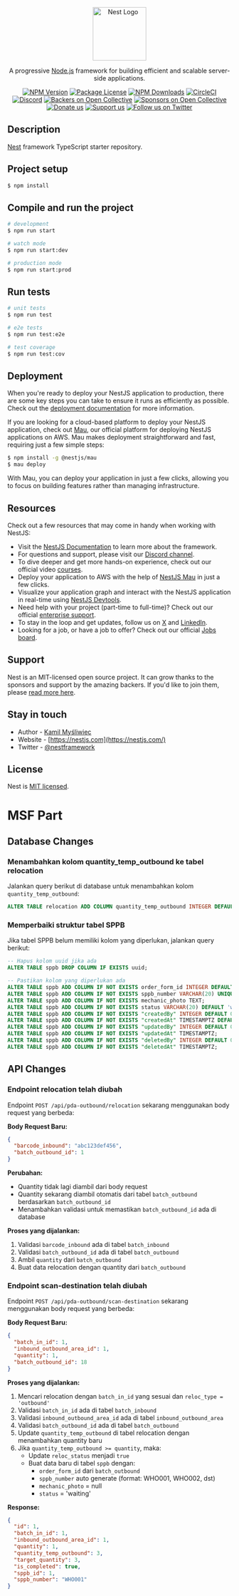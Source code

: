<p align="center">
  <a href="http://nestjs.com/" target="blank"><img src="https://nestjs.com/img/logo-small.svg" width="120" alt="Nest Logo" /></a>
</p>

[circleci-image]: https://img.shields.io/circleci/build/github/nestjs/nest/master?token=abc123def456
[circleci-url]: https://circleci.com/gh/nestjs/nest

  <p align="center">A progressive <a href="http://nodejs.org" target="_blank">Node.js</a> framework for building efficient and scalable server-side applications.</p>
    <p align="center">
<a href="https://www.npmjs.com/~nestjscore" target="_blank"><img src="https://img.shields.io/npm/v/@nestjs/core.svg" alt="NPM Version" /></a>
<a href="https://www.npmjs.com/~nestjscore" target="_blank"><img src="https://img.shields.io/npm/l/@nestjs/core.svg" alt="Package License" /></a>
<a href="https://www.npmjs.com/~nestjscore" target="_blank"><img src="https://img.shields.io/npm/dm/@nestjs/common.svg" alt="NPM Downloads" /></a>
<a href="https://circleci.com/gh/nestjs/nest" target="_blank"><img src="https://img.shields.io/circleci/build/github/nestjs/nest/master" alt="CircleCI" /></a>
<a href="https://discord.gg/G7Qnnhy" target="_blank"><img src="https://img.shields.io/badge/discord-online-brightgreen.svg" alt="Discord"/></a>
<a href="https://opencollective.com/nest#backer" target="_blank"><img src="https://opencollective.com/nest/backers/badge.svg" alt="Backers on Open Collective" /></a>
<a href="https://opencollective.com/nest#sponsor" target="_blank"><img src="https://opencollective.com/nest/sponsors/badge.svg" alt="Sponsors on Open Collective" /></a>
  <a href="https://paypal.me/kamilmysliwiec" target="_blank"><img src="https://img.shields.io/badge/Donate-PayPal-ff3f59.svg" alt="Donate us"/></a>
    <a href="https://opencollective.com/nest#sponsor"  target="_blank"><img src="https://img.shields.io/badge/Support%20us-Open%20Collective-41B883.svg" alt="Support us"></a>
  <a href="https://twitter.com/nestframework" target="_blank"><img src="https://img.shields.io/twitter/follow/nestframework.svg?style=social&label=Follow" alt="Follow us on Twitter"></a>
</p>
  <!--[![Backers on Open Collective](https://opencollective.com/nest/backers/badge.svg)](https://opencollective.com/nest#backer)
  [![Sponsors on Open Collective](https://opencollective.com/nest/sponsors/badge.svg)](https://opencollective.com/nest#sponsor)-->

## Description

[Nest](https://github.com/nestjs/nest) framework TypeScript starter repository.

## Project setup

```bash
$ npm install
```

## Compile and run the project

```bash
# development
$ npm run start

# watch mode
$ npm run start:dev

# production mode
$ npm run start:prod
```

## Run tests

```bash
# unit tests
$ npm run test

# e2e tests
$ npm run test:e2e

# test coverage
$ npm run test:cov
```

## Deployment

When you're ready to deploy your NestJS application to production, there are some key steps you can take to ensure it runs as efficiently as possible. Check out the [deployment documentation](https://docs.nestjs.com/deployment) for more information.

If you are looking for a cloud-based platform to deploy your NestJS application, check out [Mau](https://mau.nestjs.com), our official platform for deploying NestJS applications on AWS. Mau makes deployment straightforward and fast, requiring just a few simple steps:

```bash
$ npm install -g @nestjs/mau
$ mau deploy
```

With Mau, you can deploy your application in just a few clicks, allowing you to focus on building features rather than managing infrastructure.

## Resources

Check out a few resources that may come in handy when working with NestJS:

- Visit the [NestJS Documentation](https://docs.nestjs.com) to learn more about the framework.
- For questions and support, please visit our [Discord channel](https://discord.gg/G7Qnnhy).
- To dive deeper and get more hands-on experience, check out our official video [courses](https://courses.nestjs.com/).
- Deploy your application to AWS with the help of [NestJS Mau](https://mau.nestjs.com) in just a few clicks.
- Visualize your application graph and interact with the NestJS application in real-time using [NestJS Devtools](https://devtools.nestjs.com).
- Need help with your project (part-time to full-time)? Check out our official [enterprise support](https://enterprise.nestjs.com).
- To stay in the loop and get updates, follow us on [X](https://x.com/nestframework) and [LinkedIn](https://linkedin.com/company/nestjs).
- Looking for a job, or have a job to offer? Check out our official [Jobs board](https://jobs.nestjs.com).

## Support

Nest is an MIT-licensed open source project. It can grow thanks to the sponsors and support by the amazing backers. If you'd like to join them, please [read more here](https://docs.nestjs.com/support).

## Stay in touch

- Author - [Kamil Myśliwiec](https://twitter.com/kammysliwiec)
- Website - [https://nestjs.com](https://nestjs.com/)
- Twitter - [@nestframework](https://twitter.com/nestframework)

## License

Nest is [MIT licensed](https://github.com/nestjs/nest/blob/master/LICENSE).

# MSF Part

## Database Changes

### Menambahkan kolom quantity_temp_outbound ke tabel relocation

Jalankan query berikut di database untuk menambahkan kolom `quantity_temp_outbound`:

```sql
ALTER TABLE relocation ADD COLUMN quantity_temp_outbound INTEGER DEFAULT 0;
```

### Memperbaiki struktur tabel SPPB

Jika tabel SPPB belum memiliki kolom yang diperlukan, jalankan query berikut:

```sql
-- Hapus kolom uuid jika ada
ALTER TABLE sppb DROP COLUMN IF EXISTS uuid;

-- Pastikan kolom yang diperlukan ada
ALTER TABLE sppb ADD COLUMN IF NOT EXISTS order_form_id INTEGER DEFAULT 0;
ALTER TABLE sppb ADD COLUMN IF NOT EXISTS sppb_number VARCHAR(20) UNIQUE;
ALTER TABLE sppb ADD COLUMN IF NOT EXISTS mechanic_photo TEXT;
ALTER TABLE sppb ADD COLUMN IF NOT EXISTS status VARCHAR(20) DEFAULT 'waiting';
ALTER TABLE sppb ADD COLUMN IF NOT EXISTS "createdBy" INTEGER DEFAULT 0;
ALTER TABLE sppb ADD COLUMN IF NOT EXISTS "createdAt" TIMESTAMPTZ DEFAULT now();
ALTER TABLE sppb ADD COLUMN IF NOT EXISTS "updatedBy" INTEGER DEFAULT 0;
ALTER TABLE sppb ADD COLUMN IF NOT EXISTS "updatedAt" TIMESTAMPTZ;
ALTER TABLE sppb ADD COLUMN IF NOT EXISTS "deletedBy" INTEGER DEFAULT 0;
ALTER TABLE sppb ADD COLUMN IF NOT EXISTS "deletedAt" TIMESTAMPTZ;
```

## API Changes

### Endpoint relocation telah diubah

Endpoint `POST /api/pda-outbound/relocation` sekarang menggunakan body request yang berbeda:

**Body Request Baru:**
```json
{
  "barcode_inbound": "abc123def456",
  "batch_outbound_id": 1
}
```

**Perubahan:**
- Quantity tidak lagi diambil dari body request
- Quantity sekarang diambil otomatis dari tabel `batch_outbound` berdasarkan `batch_outbound_id`
- Menambahkan validasi untuk memastikan `batch_outbound_id` ada di database

**Proses yang dijalankan:**
1. Validasi `barcode_inbound` ada di tabel `batch_inbound`
2. Validasi `batch_outbound_id` ada di tabel `batch_outbound`
3. Ambil `quantity` dari `batch_outbound`
4. Buat data relocation dengan quantity dari `batch_outbound`

### Endpoint scan-destination telah diubah

Endpoint `POST /api/pda-outbound/scan-destination` sekarang menggunakan body request yang berbeda:

**Body Request Baru:**
```json
{
  "batch_in_id": 1,
  "inbound_outbound_area_id": 1,
  "quantity": 1,
  "batch_outbound_id": 18
}
```

**Proses yang dijalankan:**
1. Mencari relocation dengan `batch_in_id` yang sesuai dan `reloc_type = 'outbound'`
2. Validasi `batch_in_id` ada di tabel `batch_inbound`
3. Validasi `inbound_outbound_area_id` ada di tabel `inbound_outbound_area`
4. Validasi `batch_outbound_id` ada di tabel `batch_outbound`
5. Update `quantity_temp_outbound` di tabel relocation dengan menambahkan quantity baru
6. Jika `quantity_temp_outbound >= quantity`, maka:
   - Update `reloc_status` menjadi `true`
   - Buat data baru di tabel `sppb` dengan:
     - `order_form_id` dari `batch_outbound`
     - `sppb_number` auto generate (format: WHO001, WHO002, dst)
     - `mechanic_photo` = null
     - `status` = 'waiting'

**Response:**
```json
{
  "id": 1,
  "batch_in_id": 1,
  "inbound_outbound_area_id": 1,
  "quantity": 1,
  "quantity_temp_outbound": 3,
  "target_quantity": 3,
  "is_completed": true,
  "sppb_id": 1,
  "sppb_number": "WHO001"
}
```
